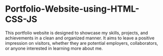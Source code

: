 # Portfolio-Website-using-HTML-CSS-JS
This portfolio website is designed to showcase my skills, projects, and achievements in a clean and organized manner. It aims to leave a positive impression on visitors, whether they are potential employers, collaborators, or anyone interested in learning more about me.
